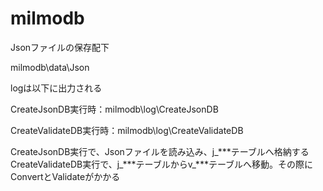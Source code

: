 milmodb
=======

Jsonファイルの保存配下

milmodb\data\Json


logは以下に出力される

CreateJsonDB実行時：milmodb\log\CreateJsonDB

CreateValidateDB実行時：milmodb\log\CreateValidateDB



CreateJsonDB実行で、Jsonファイルを読み込み、j_***テーブルへ格納する
CreateValidateDB実行で、j_***テーブルからv_***テーブルへ移動。その際にConvertとValidateがかかる
